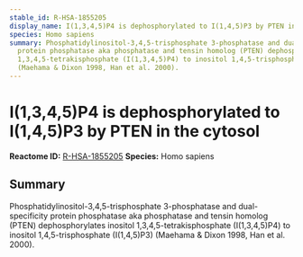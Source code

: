 ```yaml
---
stable_id: R-HSA-1855205
display_name: I(1,3,4,5)P4 is dephosphorylated to I(1,4,5)P3 by PTEN in the cytosol
species: Homo sapiens
summary: Phosphatidylinositol-3,4,5-trisphosphate 3-phosphatase and dual-specificity
  protein phosphatase aka phosphatase and tensin homolog (PTEN) dephosphorylates inositol
  1,3,4,5-tetrakisphosphate (I(1,3,4,5)P4) to inositol 1,4,5-trisphosphate (I(1,4,5)P3)
  (Maehama & Dixon 1998, Han et al. 2000).
---
```


# I(1,3,4,5)P4 is dephosphorylated to I(1,4,5)P3 by PTEN in the cytosol
**Reactome ID:** [R-HSA-1855205](https://reactome.org/content/detail/R-HSA-1855205)
**Species:** Homo sapiens

## Summary

Phosphatidylinositol-3,4,5-trisphosphate 3-phosphatase and dual-specificity protein phosphatase aka phosphatase and tensin homolog (PTEN) dephosphorylates inositol 1,3,4,5-tetrakisphosphate (I(1,3,4,5)P4) to inositol 1,4,5-trisphosphate (I(1,4,5)P3) (Maehama & Dixon 1998, Han et al. 2000).
